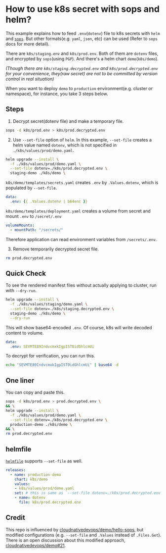 # How to use k8s secret with sops and helm?

This example explains how to feed `.env`(`dotenv`) file to k8s secrets with `helm` and [`sops`](https://github.com/mozilla/sops). But other formats(e.g. `yaml`, `json`, etc) can be used (Refer to `sops` docs for more detail).

There are `k8s/staging.env` and `k8s/prod.env`.
Both of them are `dotenv` files, and encrypted by `sops`(using `PGP`).
And there's a helm chart `demo`(`k8s/demo`).

_(Though there are `k8s/staging.decrypted.env` and `k8s/prod.decrypted.env` for your convenience, they(raw secret) are not to be committed by version control in real situation)_

When you want to deploy `demo` to `production` environment(e.g. cluster or namespace), for instance,
you take 3 steps below.

## Steps

<!-- markdownlint-disable ol-prefix -->

1. Decrypt secret(dotenv file) and make a temporary file.

```bash
sops -d k8s/prod.env > k8s/prod.decrypted.env
```

2. Use `--set-file` option of `helm`. In this example, `--set-file` creates a helm value named `dotenv`, which is not specified in `./k8s/values/prod/demo.yaml`.

```bash
helm upgrade --install \
  -f ./k8s/values/prod/demo.yaml \
  --set-file dotenv=./k8s/prod.decrypted.env \
  staging-demo ./k8s/demo \
```

`k8s/demo/templates/secrets.yaml` creates `.env` by `.Values.dotenv`, which is populated by `--set-file`.

```yaml
data:
  .env: {{ .Values.dotenv | b64enc }}
```

`k8s/demo/templates/deployment.yaml` creates a volume from secret and mount `.env` to `/secret/.env`

```yaml
volumeMounts:
  - mountPath: "/secrets/"
```

Therefore application can read environment variables from `/secrets/.env`.

3. Remove temporarily decrypted secret file.

```bash
rm prod.decrypted.env
```

<!-- markdownlint-enable ol-prefix -->

## Quick Check

To see the rendered manifest files without actually applying to cluster, run with `--dry-run`.

```bash
helm upgrade --install \
  -f ./k8s/values/staging/demo.yaml \
  --set-file dotenv=./k8s/staging.decrypted.env \
  staging-demo ./k8s/demo \
  --dry-run
```

This will show base64-encoded `.env`. Of course, k8s will write decoded content to volume.

```yaml
data:
  .env: SEVMTE89IndvcmxkIgpIST0idGhlcmUi
```

To decrypt for verification, you can run this.

```bash
echo "SEVMTE89IndvcmxkIgpIST0idGhlcmUi" | base64 -d
```

## One liner

You can copy and paste this.

```bash
sops -d k8s/prod.env > prod.decrypted.env \
&& \
helm upgrade --install \
  -f ./k8s/values/prod/demo.yaml \
  --set-file dotenv=./k8s/prod.decrypted.env \
  production-demo ./k8s/demo \
&& \
rm prod.decrypted.env
```

## helmfile

[`helmfile`](https://github.com/roboll/helmfile) supports `--set-file` as well.

```yaml
releases:
  - name: production-demo
    chart: k8s/demo
    values:
    - k8s/values/prod/demo.yaml
    set: # this is same as `--set-file dotenv=./k8s/prod.decrypted.env`
    - name: dotenv
      file: k8s/prod.decrypted.env
```

## Credit

This repo is influenced by [cloudnativedevops/demo/hello-sops](https://github.com/cloudnativedevops/demo/tree/master/hello-sops), but modified configurations (e.g. `--set-file` and `.Values` instead of `.Files.Get`). There is an open discussion about this modified approach, [cloudnativedevops/demo#21](https://github.com/cloudnativedevops/demo/issues/21).
